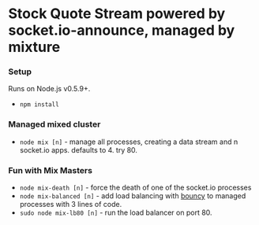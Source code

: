 # Stock Quote Stream powered by socket.io-announce, managed by mixture

### Setup
Runs on Node.js v0.5.9+.

* `npm install`

### Managed mixed cluster
* `node mix [n]` - manage all processes, creating a data stream and n socket.io apps. defaults to 4. try 80.

### Fun with Mix Masters
* `node mix-death [n]` - force the death of one of the socket.io processes
* `node mix-balanced [n]` - add load balancing with [bouncy](https://github.com/substack/bouncy) to managed processes with 3 lines of code.
* `sudo node mix-lb80 [n]` - run the load balancer on port 80.

